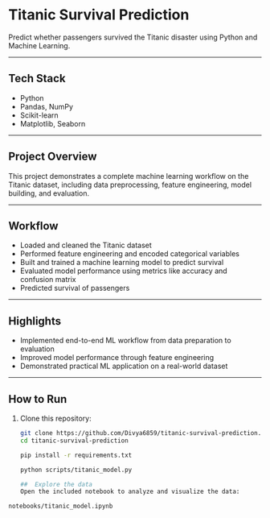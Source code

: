 # Titanic Survival Prediction

Predict whether passengers survived the Titanic disaster using Python and Machine Learning.

---

## Tech Stack
- Python
- Pandas, NumPy
- Scikit-learn
- Matplotlib, Seaborn

---

## Project Overview
This project demonstrates a complete machine learning workflow on the Titanic dataset, including data preprocessing, feature engineering, model building, and evaluation.

---

## Workflow
- Loaded and cleaned the Titanic dataset
- Performed feature engineering and encoded categorical variables
- Built and trained a machine learning model to predict survival
- Evaluated model performance using metrics like accuracy and confusion matrix
- Predicted survival of passengers

---

## Highlights
- Implemented end-to-end ML workflow from data preparation to evaluation
- Improved model performance through feature engineering
- Demonstrated practical ML application on a real-world dataset

---

## How to Run
1. Clone this repository:
   ```bash
   git clone https://github.com/Divya6859/titanic-survival-prediction.git
   cd titanic-survival-prediction
   
   pip install -r requirements.txt

   python scripts/titanic_model.py

   ##  Explore the data
   Open the included notebook to analyze and visualize the data:  
  `notebooks/titanic_model.ipynb` 






   
